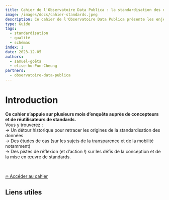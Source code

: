 ```yaml
---
title: Cahier de l'Observatoire Data Publica : la standardisation des données ouvertes
image: /images/docs/cahier-standards.jpeg
description: Ce cahier de l'Observatoire Data Publica présente les enjeux et bonnes pratiques de standardisation des données ouvertes 
type: Guide
tags:
  - standardisation
  - qualité
  - schémas
index: 1
date: 2023-12-05
authors: 
  - samuel-goëta
  - elise-ho-Pun-Cheung
partners: 
  - observatoire-data-publica
--- 
```


# Introduction

**Ce cahier s’appuie sur plusieurs mois d’enquête auprès de concepteurs et de réutilisateurs de standards.**
</br>
Vous y trouverez :
</br>
→ Un détour historique pour retracer les origines de la standardisation des données</br>
→ Des études de cas (sur les sujets de la transparence et de la mobilité notamment)</br>
→ Des pistes de réflexion (et d’action !) sur les défis de la conception et de la mise en œuvre de standards. 

</br>

<a href="https://observatoire.data-publica.eu/nos-publications" class="customButton">🔥 Accéder au cahier</a>

## Liens utiles



</br>

  </iframe>
</div>
